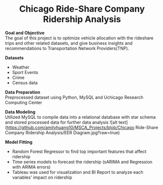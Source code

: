 <DIV ALIGN=CENTER>
    <h1>Chicago Ride-Share Company Ridership Analysis</h1>
      
</DIV> 

**Goal and Objective**<br>
The goal of this project is to optimize vehicle allocation with the rideshare trips and other related datasets, and give business insights and recommendations to Transportation Network Providers(TNP).

**Datasets**
- Weather
- Sport Events
- Crime
- Census data 

**Data Preparation** <br>
Preprocessed dataset using Python, MySQL and Uchicago Research Computing Center

**Data Modeling** <br>
Utilized MySQL to compile data into a relational database with star schema and stored processed data for further data analysis
![alt text](https://github.com/amilyhuang10/MSCA_Projects/blob/Chicago Ride-Share Company Ridership Analysis/EER Diagram.jpg?raw=true)

**Model Fitting**<br>
- Random Forest Regressor to find top important features that affect ridership 
- Time series models to forecast the ridership (sARIMA and Regression with ARIMA errors)
- Tableau was used for visualization and BI Report to analyze each variables' impact on ridership
